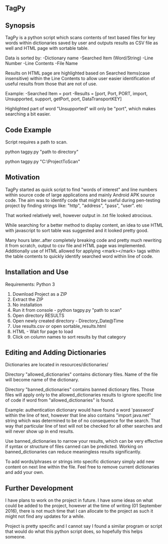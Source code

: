 ## TagPy

## Synopsis
TagPy is a python script which scans contents of text based files for key words within dictionaries saved by user and outputs results as CSV file as well and HTML page with sortable table.

Data is sorted by:
    -Dictionary name
    -Searched Item (Word/String)
    -Line Number
    -Line Contents
    -File Name

Results on HTML page are highlighted based on Searched Items(case insensitive) within the Line Contents to allow user easier identification of useful results from those that are not of use.

Example:
    -Searched Item = port
    -Results = [port, Port, PORT, import, Unsupported, support, getPort, port, DataTransportKEY]
    
Highlighted part of word "Unsupported" will only be "port", which makes searching a bit easier.

## Code Example
Script requires a path to scan.

python tagpy.py "path to directory"

python tagpy.py "C:\ProjectToScan\"

## Motivation

TagPy started as quick script to find "words of interest" and line numbers within source code of large applications and mainly Android APK source code.
The aim was to identify code that might be useful during pen-testing project by finding strings like: "http", "address", "pass", "user". etc

That worked relatively well, however output in .txt file looked atrocious.

While searching for a better method to display content, an idea to use HTML with javascript to sort table was suggested and it looked pretty good.

Many hours later..after completely breaking code and pretty much rewriting it from scratch, output to csv file and HTML page was implemented.
Additionally use of HTML allowed for applying &lt;mark&gt;&lt;/mark&gt; tags within the table contents to quickly identify searched word within line of code.


## Installation and Use

Requirements: Python 3


1. Download Project as a ZIP
2. Extract the ZIP
3. No installation
4. Run it from console - python tagpy.py "path to scan"
5. Open directory RESULTS
6. Open newly created directory - Directory_Date@Time
7. Use results.csv or open sortable_results.html
8. HTML - Wait for page to load
9. Click on column names to sort results by that category

## Editing and Adding Dictionaries

Dictionaries are located in
    resources/dictionaries/

Directory "allowed_dictionaries" contains dictionary files. Name of the file will become name of the dictionary.


Directory "banned_dictionaries" contains banned dictionary files. Those files will apply only to the allowed_dictionaries results
to ignore specific line of code if word from "allowed_dictionaries" is found.


Example:
authentication dictionary would have found a word 'password' within the line of text, however that line also contains
"import java.net" string which was determined to be of no consequence for the search.
That way that particular line of text will not be checked for all other searches and will never show up in end results.

Use banned_dictionaries to narrow your results, which can be very effective if syntax or structure of files canned can be
predicted. Working on banned_dictionaries can reduce meaningless results significantly.

To add words/phrases or strings into specific dictionary simply add new content on next line within the file.
Feel free to remove current dictionaries and add your own.


## Further Development

I have plans to work on the project in future.
I have some ideas on what could be added to the project, however at the time of writing (01 September 2016), there is not much time that I can allocate to the project as such it might not find any updates for a while.

Project is pretty specific and I cannot say I found a similar program or script that would do what this python script does, so hopefully this helps someone.